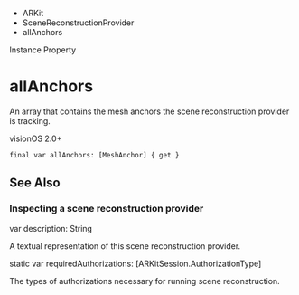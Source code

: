 

- ARKit
- SceneReconstructionProvider
-  allAnchors 

Instance Property

# allAnchors

An array that contains the mesh anchors the scene reconstruction provider is tracking.

visionOS 2.0+

``` source
final var allAnchors: [MeshAnchor] { get }
```

## See Also

### Inspecting a scene reconstruction provider

var description: String

A textual representation of this scene reconstruction provider.

static var requiredAuthorizations: [ARKitSession.AuthorizationType]

The types of authorizations necessary for running scene reconstruction.

